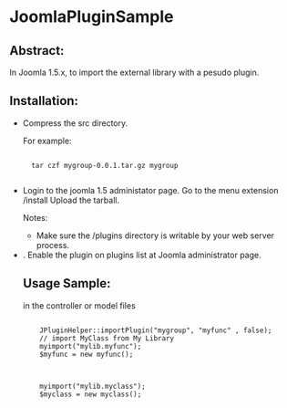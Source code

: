 JoomlaPluginSample
=================

Abstract:
--------

In Joomla 1.5.x, to import the external library with a pesudo plugin.

Installation:
-------------

<ul>
<li>
Compress the src directory.

For example: 
  <pre><code>
  tar czf mygroup-0.0.1.tar.gz mygroup
  </code></pre>

</li>
<li>
Login to the joomla 1.5 administator page.
   Go to the menu extension /install
   Upload the tarball.

  Notes: 
  *  Make sure the /plugins directory is writable by your web server process.

</li>
<li>
. Enable the plugin on plugins list at Joomla administrator page.
</li>

Usage Sample:
-------------

  in the controller or model files 
  <pre><code>
    JPluginHelper::importPlugin("mygroup", "myfunc" , false);
    // import MyClass from My Library
    myimport("mylib.myfunc");
    $myfunc = new myfunc();
   </code></pre>

   <pre><code>
    myimport("mylib.myclass");
    $myclass = new myclass();
    </code></pre>

   

